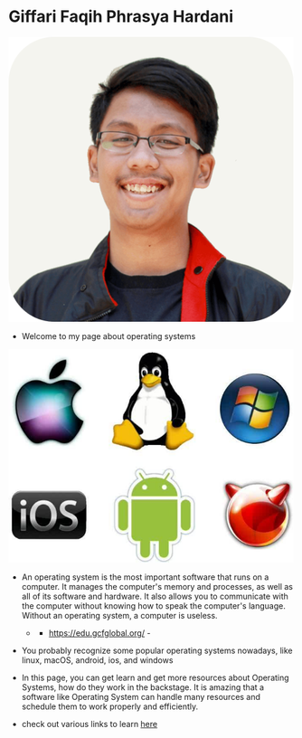 ---
---

# Giffari Faqih Phrasya Hardani

<img src="319.png" width="512">

* Welcome to my page about operating systems

<img src="os.jpg" width="512">

* An operating system is the most important software that runs on a computer. 
It manages the computer's memory and processes, as well as all of its software and hardware. 
It also allows you to communicate with the computer without knowing how to speak the computer's language. 
Without an operating system, a computer is useless.
	* - https://edu.gcfglobal.org/ -

* You probably recognize some popular operating systems nowadays, 
like linux, macOS, android, ios, and windows

* In this page, you can get learn and get more resources about Operating Systems, how do they work in the backstage. 
It is amazing that a software like Operating System can handle many resources and schedule them to work properly and efficiently.

* check out various links to learn [here](URLs/)